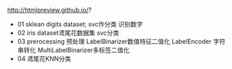 

http://htmlpreview.github.io/?
+ 01 sklean digits dataset; svc作分类 识别数字
+ 02 iris dataset鸢尾花数据集 svc分类
+ 03 prerocessing 预处理 LabelBinarizer数值特征二值化 LabelEncoder 字符串转化 MultiLabelBinarizer多标签二值化
+ 04 鸢尾花KNN分类
